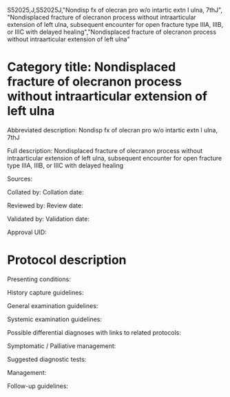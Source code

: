 S52025,J,S52025J,"Nondisp fx of olecran pro w/o intartic extn l ulna, 7thJ", "Nondisplaced fracture of olecranon process without intraarticular extension of left ulna, subsequent encounter for open fracture type IIIA, IIIB, or IIIC with delayed healing","Nondisplaced fracture of olecranon process without intraarticular extension of left ulna"
# Category title: Nondisplaced fracture of olecranon process without intraarticular extension of left ulna

Abbreviated description: Nondisp fx of olecran pro w/o intartic extn l ulna, 7thJ

Full description: Nondisplaced fracture of olecranon process without intraarticular extension of left ulna, subsequent encounter for open fracture type IIIA, IIIB, or IIIC with delayed healing

Sources:

Collated by:
Collation date:

Reviewed by:
Review date:

Validated by:
Validation date:

Approval UID:

# Protocol description

Presenting conditions:

History capture guidelines:

General examination guidelines:

Systemic examination guidelines:

Possible differential diagnoses with links to related protocols:

Symptomatic / Palliative management:

Suggested diagnostic tests:

Management:

Follow-up guidelines:
